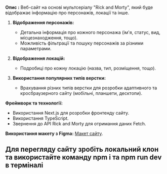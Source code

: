 **Опис :** Веб-сайт на основі мультсеріалу "Rick and Morty", який буде відображає інформацію про персонажів, локації та інше.

1. **Відображення персонажів:**   
   - Детальна інформація про кожного персонажа (ім'я, статус, вид, місцезнаходження, тощо).
   - Можливість фільтрації та пошуку персонажів за різними параметрами.

2. **Відображення локацій:**   
   - Подробиці про кожну локацію (назва, тип, розміщення, тощо).

3. **Використання популярних типів верстки:**
   - Врахування різних типів верстки для розробки адаптивного та кросбраузерного сайту (мобільні, планшети, десктопи).


 **Фреймворк та технології:**
   - Використання Next.js для розробки фронтенду сайту.
   - Використання TypeScript.
   - Звернення до API Rick and Morty для отримання даних Fetch.

 **Використання макету з Figma:**
 [Макет сайту](https://www.figma.com/file/FnGN0Fq3avUQ75FZ4hlTvO/Rick-and-Morty-(web-responsive)-(Community)?type=design&node-id=97-460&mode=design&t=cZonffAl9ATVb3Kc-0).


 ## Для перегляду сайту зробіть локальний клон та використайте команду npm i та  npm run dev  в терміналі
   


